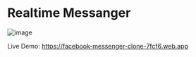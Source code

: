 # Realtime Messanger

![image](https://user-images.githubusercontent.com/80098774/126116229-5181321f-2638-4af7-91d2-17f06b3f14ce.png)



Live Demo: https://facebook-messenger-clone-7fcf6.web.app 
